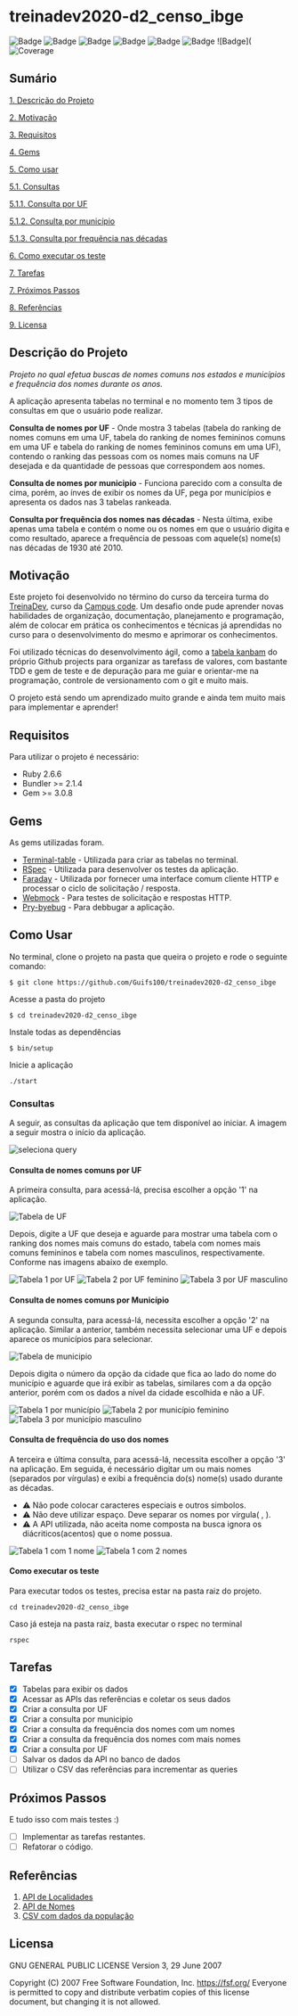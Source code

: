 # treinadev2020-d2_censo_ibge

![Badge](https://img.shields.io/badge/STATUS-PROGRESS-orange)
![Badge](https://img.shields.io/github/issues/Guifs100/treinadev2020-d2_censo_ibge)
![Badge](https://img.shields.io/github/forks/Guifs100/treinadev2020-d2_censo_ibge)
![Badge](https://img.shields.io/github/stars/Guifs100/treinadev2020-d2_censo_ibge)
![Badge](https://img.shields.io/github/license/Guifs100/treinadev2020-d2_censo_ibge)
![Badge](https://img.shields.io/badge/code%20style-rubocop-brightgreen)
![Badge](
![Coverage](https://marcgrimme.github.io/simplecov-small-badge/badges/coverage_badge_total.png)
## Sumário

[1. Descrição do Projeto](#descricao)

[2. Motivação](#motivacao)

[3. Requisitos](#requisitos)

[4. Gems](#gems)

[5. Como usar](#como_usar)

[5.1. Consultas](#consultas)
  
[5.1.1. Consulta por UF](#consulta1)
  
[5.1.2. Consulta por município](#consulta2)
  
[5.1.3. Consulta por frequência nas décadas](#consulta3)

[6. Como executar os teste](#teste)

[7. Tarefas](#tarefas)

[7. Próximos Passos](#proximos_passos)

[8. Referências](#referencias)

[9. Licensa](#licensa)

## Descrição do Projeto <a name = "descricao">
_Projeto no qual efetua buscas de nomes comuns nos estados e municípios e frequência dos nomes durante os anos._

A aplicação apresenta tabelas no terminal e no momento tem 3 tipos de consultas em que o usuário pode realizar.

**Consulta de nomes por UF** - Onde mostra 3 tabelas (tabela do ranking de nomes comuns em uma UF, tabela do ranking de nomes femininos comuns em uma UF e tabela do ranking de nomes femininos comuns em uma UF), contendo o ranking das pessoas com os nomes mais comuns na UF desejada e da quantidade de pessoas que correspondem aos nomes.

**Consulta de nomes por municipio** - Funciona parecido com a consulta de cima, porém, ao ínves de exibir os nomes da UF, pega por municípios e apresenta os dados nas 3 tabelas rankeada.

**Consulta por frequência dos nomes nas décadas** - Nesta última, exibe apenas uma tabela e contém o nome ou os nomes em que o usuário digita e como resultado, aparece a frequência de pessoas com aquele(s) nome(s) nas décadas de 1930 até 2010.

## Motivação <a name= "motivacao">

Este projeto foi desenvolvido no término do curso da terceira turma do [TreinaDev](https://www.treinadev.com.br/), curso da [Campus code](https://www.campuscode.com.br/). Um desafio onde pude aprender novas habilidades de organização, documentação, planejamento e programação, além de colocar em prática os conhecimentos e técnicas já aprendidas no curso para o desenvolvimento do mesmo e aprimorar os conhecimentos.

Foi utilizado técnicas do desenvolvimento ágil, como a [tabela kanbam](https://github.com/Guifs100/treinadev2020-d2_censo_ibge/projects/1) do próprio Github projects para organizar as tarefass de valores, com bastante TDD e gem de teste e de depuração para me guiar e orientar-me na programação, controle de versionamento com o git e muito mais.

O projeto está sendo um aprendizado muito grande e ainda tem muito mais para implementar e aprender!

## Requisitos <a name= "requisitos">

Para utilizar o projeto é necessário:
  - Ruby 2.6.6
  - Bundler >= 2.1.4
  - Gem >= 3.0.8

## Gems <a name= "gems">

As gems utilizadas foram.
- [Terminal-table](https://github.com/tj/terminal-table) - Utilizada para criar as tabelas no terminal.
- [RSpec](https://github.com/rspec/rspec) - Utilizada para desenvolver os testes da aplicação.
- [Faraday](https://github.com/lostisland/faraday) - Utilizada por fornecer uma interface comum cliente HTTP e processar o ciclo de solicitação / resposta. 
- [Webmock](https://github.com/bblimke/webmock) - Para testes de solicitação e respostas HTTP.
- [Pry-byebug](https://github.com/deivid-rodriguez/pry-byebug) - Para debbugar a aplicação.


## Como Usar <a name = "como_usar"></a>

 No terminal, clone o projeto na pasta que queira o projeto e rode o seguinte comando:
 
 ~~~ 
 $ git clone https://github.com/Guifs100/treinadev2020-d2_censo_ibge 
 ~~~
 Acesse a pasta do projeto
 ~~~
 $ cd treinadev2020-d2_censo_ibge
 ~~~
 Instale todas as dependências 
 ~~~
 $ bin/setup
 ~~~
 Inicie a aplicação
 ~~~
 ./start
 ~~~

### Consultas <a name = "consultas"></a>

A seguir, as consultas da aplicação que tem disponível ao iniciar. A imagem a seguir mostra o início da aplicação.

![seleciona query](https://github.com/Guifs100/treinadev2020-d2_censo_ibge/blob/master/assets/select_query.png)

#### Consulta de nomes comuns por UF <a name = "consulta1"></a>

A primeira consulta, para acessá-lá, precisa escolher a opção '1' na aplicação.

![Tabela de UF](https://github.com/Guifs100/treinadev2020-d2_censo_ibge/blob/master/assets/ufs.png)

Depois, digite a UF que deseja e aguarde para mostrar uma tabela com o ranking dos nomes mais comuns do estado, tabela com nomes mais comuns femininos e tabela com nomes masculinos, respectivamente. Conforme nas imagens abaixo de exemplo.

![Tabela 1 por UF](https://github.com/Guifs100/treinadev2020-d2_censo_ibge/blob/master/assets/t1_query1.png)
![Tabela 2 por UF feminino](https://github.com/Guifs100/treinadev2020-d2_censo_ibge/blob/master/assets/t2_query1.png)
![Tabela 3 por UF masculino](https://github.com/Guifs100/treinadev2020-d2_censo_ibge/blob/master/assets/t2_query1.png)

#### Consulta de nomes comuns por Município <a name = "consulta2"></a>

A segunda consulta, para acessá-lá, necessita escolher a opção '2' na aplicação. Similar a anterior, também necessita selecionar uma UF e depois aparece os municípios para selecionar.

![Tabela de municipio](https://github.com/Guifs100/treinadev2020-d2_censo_ibge/blob/master/assets/select_city.png)

Depois digita o número da opção da cidade que fica ao lado do nome do município e aguarde que irá exibir as tabelas, similares com a da opção anterior, porém com os dados a nível da cidade escolhida e não a UF.

![Tabela 1 por município](https://github.com/Guifs100/treinadev2020-d2_censo_ibge/blob/master/assets/t1_query2.png)
![Tabela 2 por município feminino](https://github.com/Guifs100/treinadev2020-d2_censo_ibge/blob/master/assets/t2_query2.png)
![Tabela 3 por município masculino](https://github.com/Guifs100/treinadev2020-d2_censo_ibge/blob/master/assets/t3_query2.png)

#### Consulta de frequência do uso dos nomes <a name = "consulta3"></a>

A terceira e última consulta, para acessá-lá, necessita escolher a opção '3' na aplicação.
Em seguida, é necessário digitar um ou mais nomes (separados por vírgulas) e exibi a frequência do(s) nome(s) usado durante as décadas.

- :warning: Não pode colocar caracteres especiais e outros simbolos.
- :warning: Não deve utilizar espaço. Deve separar os nomes por vírgula( , ).
- :warning: A API utilizada, não aceita nome composta na busca ignora os diácriticos(acentos) que o nome possua.

![Tabela 1 com 1 nome](https://github.com/Guifs100/treinadev2020-d2_censo_ibge/blob/master/assets/t1_query3_one_name.png)
![Tabela 1 com 2 nomes](https://github.com/Guifs100/treinadev2020-d2_censo_ibge/blob/master/assets/t1_query3_two_names.png)

#### Como executar os teste <a name = "teste"></a>

Para executar todos os testes, precisa estar na pasta raiz do projeto.
~~~
cd treinadev2020-d2_censo_ibge
~~~

Caso já esteja na pasta raiz, basta executar o rspec no terminal
~~~
rspec
~~~

## Tarefas <a name = "tarefas"></a>

- [x] Tabelas para exibir os dados
- [x] Acessar as APIs das referências e coletar os seus dados
- [x] Criar a consulta por UF
- [x] Criar a consulta por municipio
- [x] Criar a consulta da frequência dos nomes com um nomes
- [x] Criar a consulta da frequência dos nomes com mais nomes
- [x] Criar a consulta por UF
- [ ] Salvar os dados da API no banco de dados
- [ ] Utilizar o CSV das referências para incrementar as queries

## Próximos Passos <a name = "proximos_passos"></a>

E tudo isso com mais testes :)
- [ ] Implementar as tarefas restantes.
- [ ] Refatorar o código.

## Referências  <a name = "referencias"></a>

1. [API de Localidades](https://servicodados.ibge.gov.br/api/docs/localidades?versao=1)
2. [API de Nomes](https://servicodados.ibge.gov.br/api/docs/censos/nomes?versao=2)
3. [CSV com dados da população](https://campus-code.s3-sa-east-1.amazonaws.com/treinadev/populacao_2019.csv)


## Licensa <a name = "licensa"></a>

 GNU GENERAL PUBLIC LICENSE
                       Version 3, 29 June 2007

 Copyright (C) 2007 Free Software Foundation, Inc. <https://fsf.org/>
 Everyone is permitted to copy and distribute verbatim copies
 of this license document, but changing it is not allowed.
